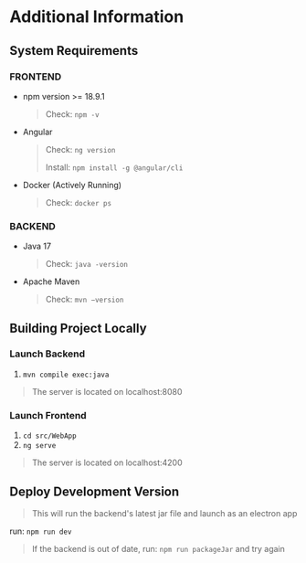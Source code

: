 # Additional Information

## System Requirements
### FRONTEND
- npm version >= 18.9.1
  > Check: `npm -v`
- Angular
  > Check: `ng version`
  >
  > Install: `npm install -g @angular/cli`
- Docker (Actively Running)
  > Check: `docker ps`
### BACKEND
- Java 17
  > Check: `java -version`
- Apache Maven
  > Check: `mvn −version`

## Building Project Locally
### Launch Backend
1. ```mvn compile exec:java```
> The server is located on localhost:8080

### Launch Frontend
1. `cd src/WebApp`
2. `ng serve`
> The server is located on localhost:4200

## Deploy Development Version
> This will run the backend's latest jar file and launch as an electron app

run: ```npm run dev```
> If the backend is out of date, run: `npm run packageJar` and try again
